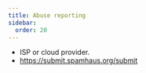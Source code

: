 ```yaml
---
title: Abuse reporting
sidebar:
  order: 20
---
```


- ISP or cloud provider.
- https://submit.spamhaus.org/submit
